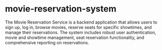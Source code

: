 # movie-reservation-system
The Movie Reservation Service is a backend application that allows users to sign up, log in, browse movies, reserve seats for specific showtimes, and manage their reservations. The system includes robust user authentication, movie and showtime management, seat reservation functionality, and comprehensive reporting on reservations.
